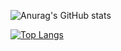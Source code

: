 
![Anurag's GitHub stats](https://github-readme-stats.vercel.app/api?username=alegau03&show_icons=true&theme=dark)

[![Top Langs](https://github-readme-stats.vercel.app/api/top-langs/?username=alegau03)](https://github.com/anuraghazra/github-readme-stats)
